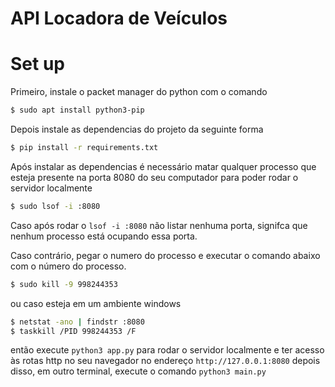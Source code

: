 # API Locadora de Veículos

# Set up
Primeiro, instale o packet manager do python com o comando
```bash
$ sudo apt install python3-pip
```
Depois instale as dependencias do projeto da seguinte forma
```bash
$ pip install -r requirements.txt
```
Após instalar as dependencias é necessário matar qualquer processo que esteja presente na porta 8080 do seu computador para poder rodar o servidor localmente
```bash
$ sudo lsof -i :8080
```
Caso após rodar o ```lsof -i :8080``` não listar nenhuma porta, signifca que nenhum processo está ocupando essa porta. 

Caso contrário, pegar o numero do processo e executar o comando abaixo com o número do processo. 
```bash
$ sudo kill -9 998244353
```
ou caso esteja em um ambiente windows
```bash
$ netstat -ano | findstr :8080
$ taskkill /PID 998244353 /F
```

então execute ```python3 app.py``` para rodar o servidor localmente e ter acesso às rotas http no seu navegador no endereço ```http://127.0.0.1:8080```
depois disso, em outro terminal, execute o comando ```python3 main.py```
